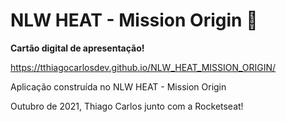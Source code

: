 # NLW HEAT - Mission Origin :rocket:

**Cartão digital de apresentação!**

<https://tthiagocarlosdev.github.io/NLW_HEAT_MISSION_ORIGIN/>

Aplicação construída no NLW HEAT - Mission Origin 

Outubro de 2021, Thiago Carlos junto com a Rocketseat!